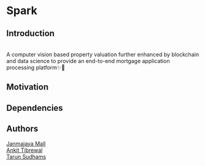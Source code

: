 # Spark

## Introduction

<br>
A computer vision based property valuation further enhanced by blockchain and data science to provide an end-to-end mortgage application processing platform✨📱

## Motivation

## Dependencies

## Authors

[Janmajaya Mall](https://github.com/Janmajayamall) <br>
[Ankit Tibrewal](https://github.com/atibrewal98) <br>
[Tarun Sudhams](https://github.com/sudhamstarun) <br>
